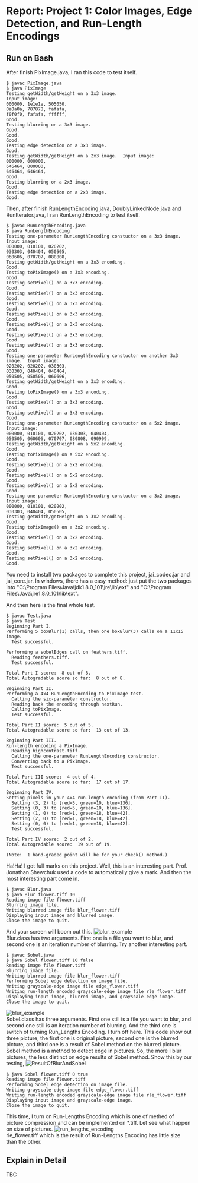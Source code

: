 # Report: Project 1: Color Images, Edge Detection, and Run-Length Encodings
## Run on Bash
After finish PixImage.java, I ran this code to test itself.
```
$ javac PixImage.java
$ java PixImage
Testing getWidth/getHeight on a 3x3 image.
Input image:
000000, 1e1e1e, 505050,
0a0a0a, 787878, fafafa,
f0f0f0, fafafa, ffffff,
Good.
Testing blurring on a 3x3 image.
Good.
Good.
Good.
Testing edge detection on a 3x3 image.
Good.
Testing getWidth/getHeight on a 2x3 image.  Input image:
000000, 000000,
646464, 000000,
646464, 646464,
Good.
Testing blurring on a 2x3 image.
Good.
Testing edge detection on a 2x3 image.
Good.  
```
Then, after finish RunLengthEncoding.java, DoublyLinkedNode.java and RunIterator.java, I ran RunLengthEncoding to test itself.
```
$ javac RunLengthEncoding.java
$ java RunLengthEncoding
Testing one-parameter RunLengthEncoding constuctor on a 3x3 image.  Input image:
000000, 010101, 020202,
030303, 040404, 050505,
060606, 070707, 080808,
Testing getWidth/getHeight on a 3x3 encoding.
Good.
Testing toPixImage() on a 3x3 encoding.
Good.
Testing setPixel() on a 3x3 encoding.
Good.
Testing setPixel() on a 3x3 encoding.
Good.
Testing setPixel() on a 3x3 encoding.
Good.
Testing setPixel() on a 3x3 encoding.
Good.
Testing setPixel() on a 3x3 encoding.
Good.
Testing setPixel() on a 3x3 encoding.
Good.
Testing setPixel() on a 3x3 encoding.
Good.
Testing one-parameter RunLengthEncoding constuctor on another 3x3 image.  Input image:
020202, 020202, 030303,
030303, 040404, 040404,
050505, 050505, 060606,
Testing getWidth/getHeight on a 3x3 encoding.
Good.
Testing toPixImage() on a 3x3 encoding.
Good.
Testing setPixel() on a 3x3 encoding.
Good.
Testing setPixel() on a 3x3 encoding.
Good.
Testing one-parameter RunLengthEncoding constuctor on a 5x2 image.  Input image:
000000, 010101, 020202, 030303, 040404,
050505, 060606, 070707, 080808, 090909,
Testing getWidth/getHeight on a 5x2 encoding.
Good.
Testing toPixImage() on a 5x2 encoding.
Good.
Testing setPixel() on a 5x2 encoding.
Good.
Testing setPixel() on a 5x2 encoding.
Good.
Testing setPixel() on a 5x2 encoding.
Good.
Testing one-parameter RunLengthEncoding constuctor on a 3x2 image.  Input image:
000000, 010101, 020202,
030303, 040404, 050505,
Testing getWidth/getHeight on a 3x2 encoding.
Good.
Testing toPixImage() on a 3x2 encoding.
Good.
Testing setPixel() on a 3x2 encoding.
Good.
Testing setPixel() on a 3x2 encoding.
Good.
Testing setPixel() on a 3x2 encoding.
Good.
```
You need to install two packages to complete this project, jai_codec.jar and jai_core.jar. In windows, there has a easy method: just put the two packages into "C:\Program Files\Java\jdk1.8.0_101\jre\lib\ext\" and "C:\Program Files\Java\jre1.8.0_101\lib\ext\".

And then here is the final whole test.
```
$ javac Test.java
$ java Test
Beginning Part I.
Performing 5 boxBlur(1) calls, then one boxBlur(3) calls on a 11x15 image.
  Test successful.

Performing a sobelEdges call on feathers.tiff.
  Reading feathers.tiff.
  Test successful.

Total Part I score:  8 out of 8.
Total Autogradable score so far:  8 out of 8.

Beginning Part II.
Performing a 4x4 RunLengthEncoding-to-PixImage test.
  Calling the six-parameter constructor.
  Reading back the encoding through nextRun.
  Calling toPixImage.
  Test successful.

Total Part II score:  5 out of 5.
Total Autogradable score so far:  13 out of 13.

Beginning Part III.
Run-length encoding a PixImage.
  Reading highcontrast.tiff.
  Calling the one-parameter RunLengthEncoding constructor.
  Converting back to a PixImage.
  Test successful.

Total Part III score:  4 out of 4.
Total Autogradable score so far:  17 out of 17.

Beginning Part IV.
Setting pixels in your 4x4 run-length encoding (from Part II).
  Setting (3, 2) to [red=5, green=10, blue=136].
  Setting (0, 3) to [red=5, green=10, blue=136].
  Setting (1, 0) to [red=1, green=18, blue=42].
  Setting (2, 0) to [red=1, green=18, blue=42].
  Setting (0, 0) to [red=1, green=18, blue=42].
  Test successful.

Total Part IV score:  2 out of 2.
Total Autogradable score:  19 out of 19.

(Note:  1 hand-graded point will be for your check() method.)
```
Ha!Ha! I got full marks on this project. Well, this is an interesting part. Prof. Jonathan Shewchuk used a code to automatically give a mark. And then the most interesting part come in.
```
$ javac Blur.java
$ java Blur flower.tiff 10
Reading image file flower.tiff
Blurring image file.
Writing blurred image file blur_flower.tiff
Displaying input image and blurred image.
Close the image to quit.
```
And your screen will boom out this.
![blur_example](blur_example.png)  
Blur.class has two arguments. First one is a file you want to blur, and second one is an iteration number of blurring. Try another interesting part.
```
$ javac Sobel.java
$ java Sobel flower.tiff 10 false
Reading image file flower.tiff
Blurring image file.
Writing blurred image file blur_flower.tiff
Performing Sobel edge detection on image file.
Writing grayscale-edge image file edge_flower.tiff
Writing run-length encoded grayscale-edge image file rle_flower.tiff
Displaying input image, blurred image, and grayscale-edge image.
Close the image to quit.
```
![blur_example](sobel_example.png)  
Sobel.class has three arguments. First one still is a file you want to blur, and second one still is an iteration number of blurring. And the third one is switch of turning Run_Lengths Encoding. I turn off here. This code show out three picture, the first one is original picture, second one is the blurred picture, and third one is a result of Sobel method on the blurred picture. Sobel method is a method to detect edge in pictures. So, the more I blur pictures, the less distinct on edge results of Sobel method. Show this by our testing,
![ResultOfBlurAndSobel](ResultOfBlurAndSobel.png)  
```
$ java Sobel flower.tiff 0 true
Reading image file flower.tiff
Performing Sobel edge detection on image file.
Writing grayscale-edge image file edge_flower.tiff
Writing run-length encoded grayscale-edge image file rle_flower.tiff
Displaying input image and grayscale-edge image.
Close the image to quit.
```
This time, I turn on Run-Lengths Encoding which is one of methed of picture compression and can be implemented on *.tiff. Let see what happen on size of pictures.
![run_lengths_encoding](run_lengths_encoding.png)  
rle_flower.tiff which is the result of Run-Lengths Encoding has little size than the other.
## Explain in Detail
TBC